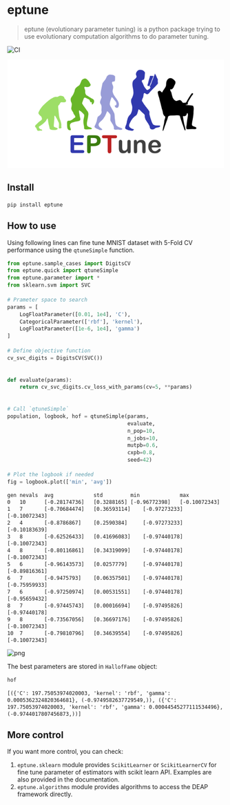 # eptune
> eptune (evolutionary parameter tuning) is a python package trying to use evolutionary computation algorithms to do parameter tuning.


![CI](https://github.com/wanglongqi/eptune/workflows/CI/badge.svg)

![Logo](https://github.com/wanglongqi/eptune/raw/master/nbs/eptune.png)

## Install

`pip install eptune`

## How to use

Using following lines can fine tune MNIST dataset with 5-Fold CV performance using the `qtuneSimple` function.

```python
from eptune.sample_cases import DigitsCV
from eptune.quick import qtuneSimple
from eptune.parameter import *
from sklearn.svm import SVC

# Prameter space to search
params = [
    LogFloatParameter([0.01, 1e4], 'C'),
    CategoricalParameter(['rbf'], 'kernel'),
    LogFloatParameter([1e-6, 1e4], 'gamma')
]

# Define objective function
cv_svc_digits = DigitsCV(SVC())


def evaluate(params):
    return cv_svc_digits.cv_loss_with_params(cv=5, **params)


# Call `qtuneSimple`
population, logbook, hof = qtuneSimple(params,
                                       evaluate,
                                       n_pop=10,
                                       n_jobs=10,
                                       mutpb=0.6,
                                       cxpb=0.8,
                                       seed=42)

# Plot the logbook if needed
fig = logbook.plot(['min', 'avg'])
```

    gen	nevals	avg          	std        	min          	max          
    0  	10    	[-0.28174736]	[0.3288165]	[-0.96772398]	[-0.10072343]
    1  	7     	[-0.70684474]	[0.36593114]	[-0.97273233]	[-0.10072343]
    2  	4     	[-0.8786867] 	[0.2590384] 	[-0.97273233]	[-0.10183639]
    3  	8     	[-0.62526433]	[0.41696083]	[-0.97440178]	[-0.10072343]
    4  	8     	[-0.80116861]	[0.34319099]	[-0.97440178]	[-0.10072343]
    5  	6     	[-0.96143573]	[0.0257779] 	[-0.97440178]	[-0.89816361]
    6  	7     	[-0.9475793] 	[0.06357501]	[-0.97440178]	[-0.75959933]
    7  	6     	[-0.97250974]	[0.00531551]	[-0.97440178]	[-0.95659432]
    8  	7     	[-0.97445743]	[0.00016694]	[-0.97495826]	[-0.97440178]
    9  	8     	[-0.73567056]	[0.36697176]	[-0.97495826]	[-0.10072343]
    10 	7     	[-0.79810796]	[0.34639554]	[-0.97495826]	[-0.10072343]



![png](docs/images/output_6_1.png)


The best parameters are stored in `HallofFame` object:

```python
hof
```




    [({'C': 197.75053974020003, 'kernel': 'rbf', 'gamma': 0.0005362324820364681}, (-0.9749582637729549,)), ({'C': 197.75053974020003, 'kernel': 'rbf', 'gamma': 0.00044545277111534496}, (-0.9744017807456873,))]



## More control

If you want more control, you can check:
1. `eptune.sklearn` module provides `ScikitLearner` or `ScikitLearnerCV` for fine tune parameter of estimators with scikit learn API. Examples are also provided in the documentation.
2. `eptune.algorithms` module provides algorithms to access the DEAP framework directly.
